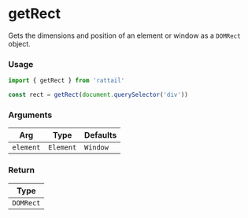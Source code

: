 # getRect

Gets the dimensions and position of an element or window as a `DOMRect` object.

### Usage

```ts
import { getRect } from 'rattail'

const rect = getRect(document.querySelector('div'))
```

### Arguments

| Arg       | Type      | Defaults |
| --------- | --------- | -------- |
| `element` | `Element` | `Window` |

### Return

| Type      |
| --------- |
| `DOMRect` |
